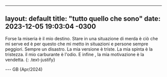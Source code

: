
---
layout: default
title:  "tutto quello che sono"
date:   2023-12-05 19:03:04 -0300
---


  
Forse la miseria è il mio destino. Stare in una situazione di merda è ciò che mi serve ed è per questo che mi metto in situazioni e persone sempre peggiori. Sempre un disastro. La mia versione è triste. La mia spinta è la tristezza. il mio carburante è l'odio. E infine , la mia motivazione è la vendetta. 
{: .text-justify}  


--- GB (Apr/2024)
